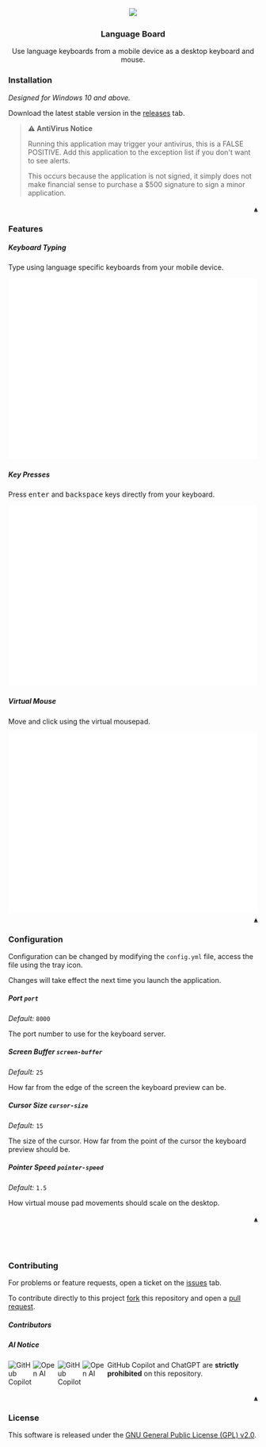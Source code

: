 <div align="center">
    <img src="https://raw.githubusercontent.com/KatsuteDev/Language-Board/main/assets/header.png">
    <h3>Language Board</h3>
    <p>Use language keyboards from a mobile device as a desktop keyboard and mouse.</p>
</div>

### Installation

*Designed for Windows 10 and above.*

Download the latest stable version in the [releases](https://github.com/KatsuteDev/Language-Board/releases) tab.

> **⚠️ AntiVirus Notice**
>
> Running this application may trigger your antivirus, this is a FALSE POSITIVE.
> Add this application to the exception list if you don't want to see alerts.
>
> This occurs because the application is not signed, it simply does not make financial sense to purchase a $500 signature to sign a minor application.

<div align="right"><a href="#top"><code>▲</code></a></div>

### Features

##### Keyboard Typing

Type using language specific keyboards from your mobile device.

<img src="https://raw.githubusercontent.com/KatsuteDev/Language-Board/main/assets/readme-typing.png">

##### Key Presses

Press <kbd>enter</kbd> and <kbd>backspace</kbd> keys directly from your keyboard.

<img src="https://raw.githubusercontent.com/KatsuteDev/Language-Board/main/assets/readme-keypress.png">

##### Virtual Mouse

Move and click using the virtual mousepad.

<img src="https://raw.githubusercontent.com/KatsuteDev/Language-Board/main/assets/readme-mouse.png">

<div align="right"><a href="#top"><code>▲</code></a></div>

### Configuration

Configuration can be changed by modifying the `config.yml` file, access the file using the tray icon.

Changes will take effect the next time you launch the application.

##### Port `port`

*Default:* `8000`

The port number to use for the keyboard server.

##### Screen Buffer `screen-buffer`

*Default:* `25`

How far from the edge of the screen the keyboard preview can be.

##### Cursor Size `cursor-size`

*Default:* `15`

The size of the cursor. How far from the point of the cursor the keyboard preview should be.

##### Pointer Speed `pointer-speed`

*Default:* `1.5`

How virtual mouse pad movements should scale on the desktop.

<div align="right"><a href="#top"><code>▲</code></a></div>

## &nbsp;

### Contributing

For problems or feature requests, open a ticket on the [issues](https://github.com/KatsuteDev/Language-Board/issues) tab.

To contribute directly to this project [fork](https://github.com/KatsuteDev/Language-Board/fork) this repository and open a [pull request](https://github.com/KatsuteDev/Language-Board/pulls).

##### Contributors

<!-- Contributors -->
<!-- Contributors -->

##### AI Notice

<!-- Copilot -->
<table>
    <img alt="GitHub Copilot" align="left" src="https://raw.githubusercontent.com/Katsute/Manager/main/assets/copilot-dark.png#gh-dark-mode-only" width="50">
    <img alt="Open AI" align="left" src="https://raw.githubusercontent.com/Katsute/Manager/main/assets/openai-dark.png#gh-dark-mode-only" width="50">
    <img alt="GitHub Copilot" align="left" src="https://raw.githubusercontent.com/Katsute/Manager/main/assets/copilot-light.png#gh-light-mode-only" width="50">
    <img alt="Open AI" align="left" src="https://raw.githubusercontent.com/Katsute/Manager/main/assets/openai-light.png#gh-light-mode-only" width="50">
    <p>GitHub Copilot and ChatGPT are <b>strictly prohibited</b> on this repository.</p>
</table>
<!-- Copilot -->

<div align="right"><a href="#top"><code>▲</code></a></div>

### License

This software is released under the [GNU General Public License (GPL) v2.0](https://github.com/KatsuteDev/Language-Board/blob/main/LICENSE).